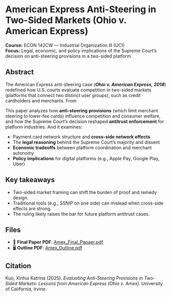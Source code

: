 # American Express Anti-Steering in Two-Sided Markets (Ohio v. American Express)

**Course:** ECON 142CW — Industrial Organization III (UCI)  
**Focus:** Legal, economic, and policy implications of the Supreme Court’s decision on anti-steering provisions in a two-sided platform.

## Abstract
The American Express anti-steering case (***Ohio v. American Express, 2018***) redefined how U.S. courts evaluate competition in two-sided markets (platforms that connect two distinct user groups), such as credit cardholders and merchants. From 

This paper analyzes how **anti-steering provisions** (which limit merchant steering to lower-fee cards) influence competition and consumer welfare, and how the Supreme Court’s decision reshaped **antitrust enforcement** for platform industries. And it examines:
- Payment card network structure and **cross-side network effects**  
- The **legal reasoning** behind the Supreme Court’s majority and dissent  
- **Economic tradeoffs** between platform coordination and merchant autonomy  
- **Policy implications** for digital platforms (e.g., Apple Pay, Google Play, Uber)

## Key takeaways
- Two-sided market framing can shift the burden of proof and remedy design.  
- Traditional tools (e.g., SSNIP on one side) can mislead when cross-side effects are strong.  
- The ruling likely raises the bar for future platform antitrust cases.

## Files
- 📄 **Final Paper PDF**: [Amex_Final_Papaer.pdf](https://github.com/xinhuikatrinakuo/amex-anti-steering-paper/blob/main/Research%20Paper.pdf)
- 🖥️ **Outline PDF**: [Amex_Outline.pdf](https://github.com/xinhuikatrinakuo/amex-anti-steering-paper/blob/main/Outline.pdf)

## Citation
Kuo, Xinhui Katrina (2025). *Evaluating Anti-Steering Provisions in Two-Sided Markets: Lessons from American Express (Ohio v. Amex).* University of California, Irvine.
